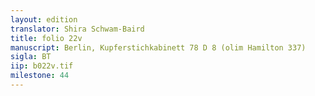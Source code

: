 ```yaml
---
layout: edition
translator: Shira Schwam-Baird
title: folio 22v
manuscript: Berlin, Kupferstichkabinett 78 D 8 (olim Hamilton 337)
sigla: BT
iip: b022v.tif
milestone: 44
---
```

